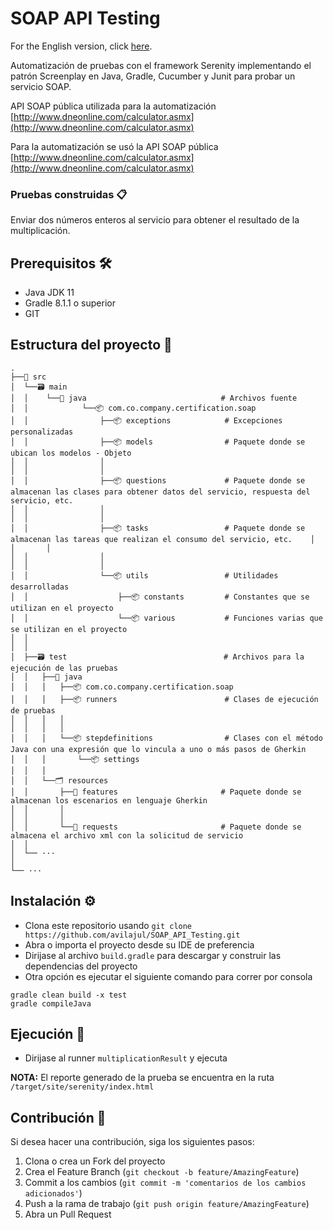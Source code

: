 # SOAP API Testing
For the English version, click [here](README.md).

Automatización de pruebas con el framework Serenity implementando el patrón Screenplay en Java, 
Gradle, Cucumber y Junit para probar un servicio SOAP.

API SOAP pública utilizada para la automatización 
[http://www.dneonline.com/calculator.asmx](http://www.dneonline.com/calculator.asmx)

Para la automatización se usó la API SOAP pública [http://www.dneonline.com/calculator.asmx](http://www.dneonline.com/calculator.asmx)

### Pruebas construidas 📋
Enviar dos números enteros al servicio para obtener el resultado de la multiplicación.

## Prerequisitos 🛠️ ##
- Java JDK 11
- Gradle 8.1.1 o superior
- GIT

## Estructura del proyecto 🗼

    .
    ├──📂 src
    │  └──🗃️ main
    │  │    └──📂️ java                              # Archivos fuente
    │  │            └──📦 com.co.company.certification.soap
    │  │                ├──📦 exceptions            # Excepciones personalizadas
    │  │                ├──📦 models                # Paquete donde se ubican los modelos - Objeto
    │  │                │    
    │  │                │
    │  │                ├──📦 questions             # Paquete donde se almacenan las clases para obtener datos del servicio, respuesta del servicio, etc.
    │  │                │   
    │  │                │
    │  │                ├──📦 tasks                 # Paquete donde se almacenan las tareas que realizan el consumo del servicio, etc.    │   │       │   
    │  │                │   
    │  │                │
    │  │                └──📦 utils                 # Utilidades desarrolladas
    │  │                    ├──📦 constants         # Constantes que se utilizan en el proyecto
    │  │                    └──📦 various           # Funciones varias que se utilizan en el proyecto
    │  │     
    │  │      
    │  ├──🗃️ test                                   # Archivos para la ejecución de las pruebas
    │  │   ├──📂️ java
    │  │   │   ├──📦 com.co.company.certification.soap
    │  │   │   ├──📦 runners                        # Clases de ejecución de pruebas
    │  │   │   │   
    │  │   │   │
    │  │   │   └──📦 stepdefinitions                # Clases con el método Java con una expresión que lo vincula a uno o más pasos de Gherkin
    │  │   │       └──📦 settings
    │  │   │
    │  │   └──🗂️ resources
    │  │       ├──📂️ features                       # Paquete donde se almacenan los escenarios en lenguaje Gherkin
    │  │       │   
    │  │       │
    │  │       └──📂️ requests                       # Paquete donde se almacena el archivo xml con la solicitud de servicio
    │  │           
    │  └── ···
    │
    └── ···

## Instalación ⚙️

- Clona este repositorio usando `git clone https://github.com/avilajul/SOAP_API_Testing.git`
- Abra o importa el proyecto desde su IDE de preferencia
- Dirijase al archivo `build.gradle` para descargar y construir las dependencias del proyecto
- Otra opción es ejecutar el siguiente comando para correr por consola
```
gradle clean build -x test
gradle compileJava
```
## Ejecución 🚀

- Dirijase al  runner `multiplicationResult` y ejecuta

**NOTA:** El reporte generado de la prueba se encuentra en la ruta `/target/site/serenity/index.html`

## Contribución 🤝
Si desea hacer una contribución, siga los siguientes pasos:

1. Clona o crea un Fork del proyecto
2. Crea el Feature Branch (`git checkout -b feature/AmazingFeature`)
3. Commit a los cambios (`git commit -m 'comentarios de los cambios adicionados'`)
4. Push a la rama de trabajo (`git push origin feature/AmazingFeature`)
5. Abra un Pull Request